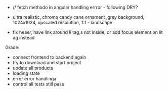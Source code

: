-   // fetch methodo in angular handling errror - following DRY?

-   ultra realistic, chrome candy cane ornament ,grey background, 1024x1024, upscaled resolution, 1:1 - landscape

-   fix heaer, have link around li tag,s not inside, or add focus element on lit ag instead

Grade:

-   connect frontend to backend again
-   try to download and start project
-   update all products
-   loading state
-   error
    error handlinga
-   control all tests still pass
